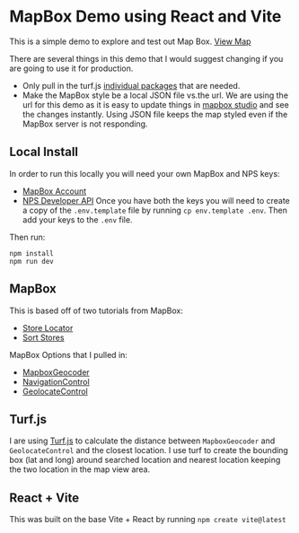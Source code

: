 # MapBox Demo using React and Vite

This is a simple demo to explore and test out Map Box. [View Map](https://map-location-44c956.netlify.app/)

There are several things in this demo that I would suggest changing if you are going to use it for production.

- Only pull in the turf.js [individual packages](https://github.com/Turfjs/turf#in-nodejs) that are needed.
- Make the MapBox style be a local JSON file vs.the url. We are using the url for this demo as it is easy to update things in [mapbox studio](https://studio.mapbox.com/) and see the changes instantly. Using JSON file keeps the map styled even if the MapBox server is not responding.

## Local Install
In order to run this locally you will need your own MapBox and NPS keys:
- [MapBox Account](https://account.mapbox.com/auth/signup/)
- [NPS Developer API](https://www.nps.gov/subjects/developer/get-started.htm)
Once you have both the keys you will need to create a copy of the `.env.template` file by running `cp env.template .env`. Then add your keys to the `.env` file. 

Then run:
```
npm install
npm run dev
```

## MapBox
This is based off of two tutorials from MapBox:
- [Store Locator](https://docs.mapbox.com/help/tutorials/building-a-store-locator/)
- [Sort Stores](https://docs.mapbox.com/help/tutorials/geocode-and-sort-stores/)

MapBox Options that I pulled in:
- [MapboxGeocoder](https://docs.mapbox.com/mapbox-gl-js/example/mapbox-gl-geocoder/)
- [NavigationControl](https://docs.mapbox.com/mapbox-gl-js/example/navigation/)
- [GeolocateControl](https://docs.mapbox.com/mapbox-gl-js/example/locate-user/)

## Turf.js
I are using [Turf.js](https://turfjs.org/) to calculate the distance between `MapboxGeocoder` and `GeolocateControl` and the closest location. 
I use turf to create the bounding box (lat and long) around searched location and nearest location keeping the two location in the map view area.

## React + Vite
This was built on the base Vite + React by running `npm create vite@latest`

